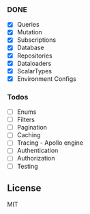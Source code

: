### DONE
 - [x] Queries
 - [x] Mutation
 - [x] Subscriptions
 - [x] Database
 - [x] Repositories
 - [x] Dataloaders
 - [x] ScalarTypes
 - [x] Environment Configs

### Todos

 - [ ] Enums
 - [ ] Filters
 - [ ] Pagination
 - [ ] Caching
 - [ ] Tracing - Apollo engine
 - [ ] Authentication
 - [ ] Authorization
 - [ ] Testing

License
----

MIT

